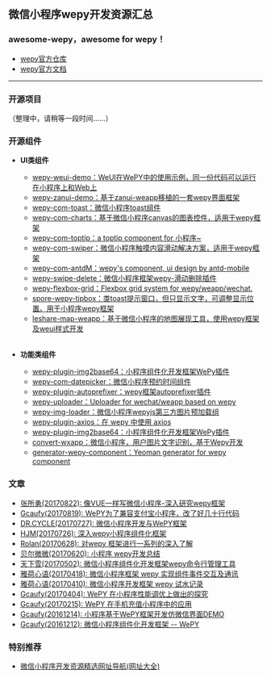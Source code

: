 ## 微信小程序wepy开发资源汇总
### **awesome-wepy，awesome for wepy！**

- [ wepy官方仓库 ](https://github.com/wepyjs/wepy)
- [ wepy官方文档 ](https://wepyjs.github.io/wepy/#/)

---

### 开源项目

（整理中，请稍等一段时间......）

### 开源组件
 
- **UI类组件**

	- [ wepy-weui-demo：WeUI在WePY中的使用示例，同一份代码可以运行在小程序上和Web上 ](https://github.com/wepyjs/wepy-weui-demo)
	- [ wepy-zanui-demo：基于zanui-weapp移植的一套wepy界面框架 ](https://github.com/brucx/wepy-zanui-demo)
	- [ wepy-com-toast：微信小程序toast组件 ](https://github.com/wepyjs/wepy-com-toast)
	- [ wepy-com-charts：基于微信小程序canvas的图表控件，适用于wepy框架 ](https://github.com/CalvinHong/wepy-com-charts)
	- [ wepy-com-toptip：a toptip component for 小程序~ ](https://github.com/ochukai/wepy-com-toptip)
	- [ wepy-com-swiper：微信小程序触摸内容滑动解决方案，适用于wepy框架 ](https://github.com/dlhandsome/wepy-com-swiper)
	- [ wepy-com-antdM：wepy's component, ui design by antd-mobile ](https://github.com/XylitolLin/wepy-com-antdM)
	- [ wepy-swipe-delete：微信小程序框架wepy-滑动删除插件 ](https://github.com/GeoffZhu/wepy-swipe-delete)
	- [ wepy-flexbox-grid：Flexbox grid system for wepy/weapp/wechat. ](https://github.com/afeiship/wepy-flexbox-grid)
	- [ spore-wepy-tipbox：类toast提示窗口，但只显示文字，可调整显示位置。用于小程序wepy框架 ](https://github.com/SporeUI/spore-wepy-tipbox)
	- [ leshare-map-weapp：基于微信小程序的地图展现工具，使用wepy框架及weui样式开发 ](https://github.com/coolhwm/leshare-map-weapp)
<br/><br/>

- **功能类组件**

	- [ wepy-plugin-img2base64：小程序组件化开发框架WePy插件 ](https://github.com/xwxtwd/wepy-plugin-img2base64)
	- [ wepy-com-datepicker：微信小程序预约时间组件 ](https://github.com/jasondu/wepy-com-datepicker)
	- [ wepy-plugin-autoprefixer：wepy框架autoprefixer插件](https://github.com/li-xianfeng/wepy-plugin-autoprefixer)
	- [ wepy-uploader：Uploader for wechat/weapp based on wepy](https://github.com/afeiship/wepy-uploader)
	- [ wepy-img-loader：微信小程序wepyjs第三方图片预加载组](https://github.com/KennethMa/wepy-img-loader)
	- [ wepy-plugin-axios：在 wepy 中使用 axios](https://github.com/hjkcai/wepy-plugin-axios)
	- [ wepy-plugin-img2base64：小程序组件化开发框架WePy插件](https://github.com/xwxtwd/wepy-plugin-img2base64)
	- [ convert-wxapp：微信小程序，用户图片文字识别，基于Wepy开发 ](https://github.com/SlowRookie/convert-wxapp)
	- [ generator-wepy-component：Yeoman generator for wepy component ](https://github.com/afeiship/generator-wepy-component)

### 文章

- [张所勇(20170822): 像VUE一样写微信小程序-深入研究wepy框架](https://mp.weixin.qq.com/s/R2IlOzlA9Mb_XevDXAITdw)
- [Gcaufy(20170819): WePY为了兼容支付宝小程序，改了好几十行代码](https://mp.weixin.qq.com/s/8Lbxz1XgqM4pyfsxrvdPUQ)
- [DR.CYCLE(20170727): 微信小程序开发与WePY框架](http://derien.me/archives/853)
- [HJM(20170726): 深入wepy小程序组件化框架](http://www.imhjm.com/article/5977ebab7dd03248a2e8d57f)
- [Rolan(20170628): 对wepy 框架进行一系列的深入了解](http://www.wxapp-union.com/article-2610-1.html)
- [贝尔微微(20170620): 小程序 wepy开发总结](http://www.jianshu.com/p/85394851546b)
- [天下雪(20170502): 微信小程序组件化开发框架wepy命令行管理工具](http://www.wxapp-union.com/article-2134-1.html)
- [雅荷心语(20170418): 微信小程序框架 wepy 实现组件事件交互及通讯](http://blog.he29.com/?p=897)
- [雅荷心语(20170410): 微信小程序开发框架 wepy 试水记录](http://blog.he29.com/?p=885)
- [Gcaufy(20170404): WePY 在小程序性能调优上做出的探究](http://mp.weixin.qq.com/s/EvzQoSwWYUmShtI_MkrFuQ)
- [Gcaufy(20170215): WePY 在手机充值小程序中的应用](http://mp.weixin.qq.com/s/E_cJHMz6viar05GdgtzwDQ)
- [Gcaufy(20161214): 小程序基于WePY框架开发仿微信界面DEMO](http://mp.weixin.qq.com/s/t-eM67g0eaoCwE14pqYwqQ)
- [Gcaufy(20161212): 微信小程序组件化开发框架 -- WePY](http://mp.weixin.qq.com/s/4NtOfBmt4AGDWecHvxxybw)

### 特别推荐

- [ 微信小程序开发资源精选网址导航(网址大全) ](http://www.yimijili.com/xcxwzdh.html)
